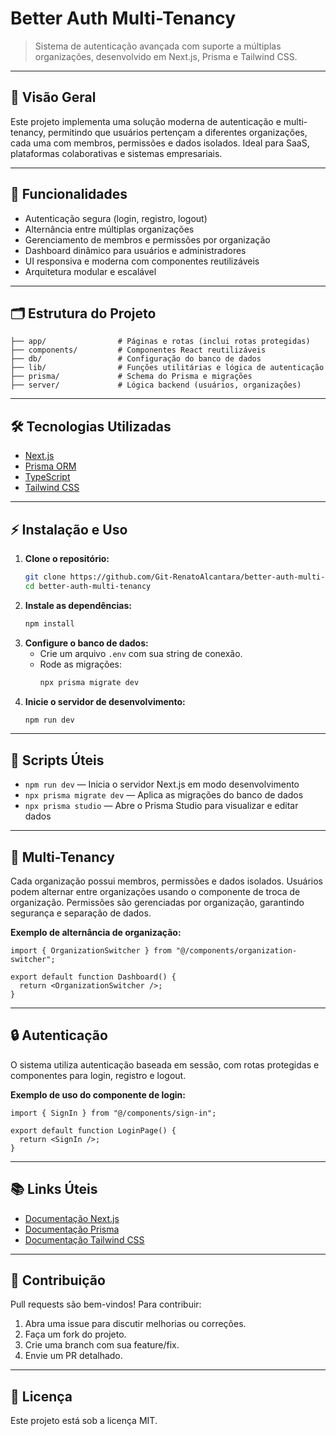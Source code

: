 
# Better Auth Multi-Tenancy

> Sistema de autenticação avançada com suporte a múltiplas organizações, desenvolvido em Next.js, Prisma e Tailwind CSS.

---

## 🚀 Visão Geral
Este projeto implementa uma solução moderna de autenticação e multi-tenancy, permitindo que usuários pertençam a diferentes organizações, cada uma com membros, permissões e dados isolados. Ideal para SaaS, plataformas colaborativas e sistemas empresariais.

---

## 🧩 Funcionalidades
- Autenticação segura (login, registro, logout)
- Alternância entre múltiplas organizações
- Gerenciamento de membros e permissões por organização
- Dashboard dinâmico para usuários e administradores
- UI responsiva e moderna com componentes reutilizáveis
- Arquitetura modular e escalável

---

## 🗂️ Estrutura do Projeto

```text
├── app/                # Páginas e rotas (inclui rotas protegidas)
├── components/         # Componentes React reutilizáveis
├── db/                 # Configuração do banco de dados
├── lib/                # Funções utilitárias e lógica de autenticação
├── prisma/             # Schema do Prisma e migrações
├── server/             # Lógica backend (usuários, organizações)
```

---

## 🛠️ Tecnologias Utilizadas
- [Next.js](https://nextjs.org/)
- [Prisma ORM](https://www.prisma.io/)
- [TypeScript](https://www.typescriptlang.org/)
- [Tailwind CSS](https://tailwindcss.com/)

---

## ⚡ Instalação e Uso

1. **Clone o repositório:**
	```bash
	git clone https://github.com/Git-RenatoAlcantara/better-auth-multi-tenancy.git
	cd better-auth-multi-tenancy
	```
2. **Instale as dependências:**
	```bash
	npm install
	```
3. **Configure o banco de dados:**
	- Crie um arquivo `.env` com sua string de conexão.
	- Rode as migrações:
	  ```bash
	  npx prisma migrate dev
	  ```
4. **Inicie o servidor de desenvolvimento:**
	```bash
	npm run dev
	```

---

## 🧪 Scripts Úteis
- `npm run dev` — Inicia o servidor Next.js em modo desenvolvimento
- `npx prisma migrate dev` — Aplica as migrações do banco de dados
- `npx prisma studio` — Abre o Prisma Studio para visualizar e editar dados

---

## 🏢 Multi-Tenancy
Cada organização possui membros, permissões e dados isolados. Usuários podem alternar entre organizações usando o componente de troca de organização. Permissões são gerenciadas por organização, garantindo segurança e separação de dados.

**Exemplo de alternância de organização:**
```tsx
import { OrganizationSwitcher } from "@/components/organization-switcher";

export default function Dashboard() {
  return <OrganizationSwitcher />;
}
```

---

## 🔒 Autenticação
O sistema utiliza autenticação baseada em sessão, com rotas protegidas e componentes para login, registro e logout.

**Exemplo de uso do componente de login:**
```tsx
import { SignIn } from "@/components/sign-in";

export default function LoginPage() {
  return <SignIn />;
}
```

---

## 📚 Links Úteis
- [Documentação Next.js](https://nextjs.org/docs)
- [Documentação Prisma](https://www.prisma.io/docs)
- [Documentação Tailwind CSS](https://tailwindcss.com/docs)

---

## 🤝 Contribuição
Pull requests são bem-vindos! Para contribuir:
1. Abra uma issue para discutir melhorias ou correções.
2. Faça um fork do projeto.
3. Crie uma branch com sua feature/fix.
4. Envie um PR detalhado.

---

## 📄 Licença
Este projeto está sob a licença MIT.
